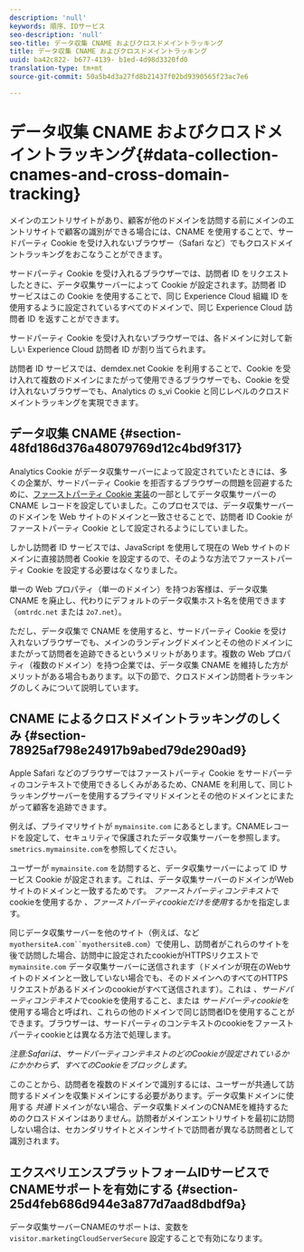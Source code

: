 ```yaml
---
description: 'null'
keywords: 順序、IDサービス
seo-description: 'null'
seo-title: データ収集 CNAME およびクロスドメイントラッキング
title: データ収集 CNAME およびクロスドメイントラッキング
uuid: ba42c822- b677-4139- b1ed-4d98d3320fd0
translation-type: tm+mt
source-git-commit: 50a5b4d3a27fd8b21437f02bd9390565f23ac7e6

---
```



# データ収集 CNAME およびクロスドメイントラッキング{#data-collection-cnames-and-cross-domain-tracking}

メインのエントリサイトがあり、顧客が他のドメインを訪問する前にメインのエントリサイトで顧客の識別ができる場合には、CNAME を使用することで、サードパーティ Cookie を受け入れないブラウザー（Safari など）でもクロスドメイントラッキングをおこなうことができます。

サードパーティ Cookie を受け入れるブラウザーでは、訪問者 ID をリクエストしたときに、データ収集サーバーによって Cookie が設定されます。訪問者 ID サービスはこの Cookie を使用することで、同じ Experience Cloud 組織 ID を使用するように設定されているすべてのドメインで、同じ Experience Cloud 訪問者 ID を返すことができます。

サードパーティ Cookie を受け入れないブラウザーでは、各ドメインに対して新しい Experience Cloud 訪問者 ID が割り当てられます。

訪問者 ID サービスでは、demdex.net Cookie を利用することで、Cookie を受け入れて複数のドメインにまたがって使用できるブラウザーでも、Cookie を受け入れないブラウザーでも、Analytics の s_vi Cookie と同じレベルのクロスドメイントラッキングを実現できます。

## データ収集 CNAME {#section-48fd186d376a48079769d12c4bd9f317}

Analytics Cookie がデータ収集サーバーによって設定されていたときには、多くの企業が、サードパーティ Cookie を拒否するブラウザーの問題を回避するために、[ファーストパーティ Cookie 実装](https://marketing.adobe.com/resources/help/en_US/whitepapers/first_party_cookies/)の一部としてデータ収集サーバーの CNAME レコードを設定していました。このプロセスでは、データ収集サーバーのドメインを Web サイトのドメインと一致させることで、訪問者 ID Cookie がファーストパーティ Cookie として設定されるようにしていました。

しかし訪問者 ID サービスでは、JavaScript を使用して現在の Web サイトのドメインに直接訪問者 Cookie を設定するので、そのような方法でファーストパーティ Cookie を設定する必要はなくなりました。

単一の Web プロパティ（単一のドメイン）を持つお客様は、データ収集 CNAME を廃止し、代わりにデフォルトのデータ収集ホスト名を使用できます（`omtrdc.net` または `2o7.net`）。

ただし、データ収集で CNAME を使用すると、サードパーティ Cookie を受け入れないブラウザーでも、メインのランディングドメインとその他のドメインにまたがって訪問者を追跡できるというメリットがあります。複数の Web プロパティ（複数のドメイン）を持つ企業では、データ収集 CNAME を維持した方がメリットがある場合もあります。以下の節で、クロスドメイン訪問者トラッキングのしくみについて説明しています。

## CNAME によるクロスドメイントラッキングのしくみ {#section-78925af798e24917b9abed79de290ad9}

Apple Safari などのブラウザーではファーストパーティ Cookie をサードパーティのコンテキストで使用できるしくみがあるため、CNAME を利用して、同じトラッキングサーバーを使用するプライマリドメインとその他のドメインとにまたがって顧客を追跡できます。

例えば、プライマリサイトが `mymainsite.com` にあるとします。CNAMEレコードを設定して、セキュリティで保護されたデータ収集サーバーを参照します。 `smetrics.mymainsite.com`を参照してください。

ユーザーが `mymainsite.com` を訪問すると、データ収集サーバーによって ID サービス Cookie が設定されます。これは、データ収集サーバーのドメインがWebサイトのドメインと一致するためです。 *ファーストパーティコンテキスト*でcookieを使用するか *、ファーストパーティcookieだけを使用*するかを指定します。

同じデータ収集サーバーを他のサイト（例えば、など `myothersiteA.com``myothersiteB.com`）で使用し、訪問者がこれらのサイトを後で訪問した場合、訪問中に設定されたcookieがHTTPSリクエストで `mymainsite.com` データ収集サーバーに送信されます（ドメインが現在のWebサイトのドメインと一致していない場合でも、そのドメインへのすべてのHTTPSリクエストがあるドメインのcookieがすべて送信されます）。これは *、サードパーティコンテキスト*でcookieを使用すること、または *サードパーティcookie*を使用する場合と呼ばれ、これらの他のドメインで同じ訪問者IDを使用することができます。ブラウザーは、サードパーティのコンテキストのcookieをファーストパーティcookieとは異なる方法で処理します。

*注意:Safariは、サードパーティコンテキストのどのCookieが設定されているかにかかわらず、すべてのCookieをブロックします。*

このことから、訪問者を複数のドメインで識別するには、ユーザーが共通して訪問するドメインを収集ドメインにする必要があります。データ収集ドメインに使用する *共通* ドメインがない場合、データ収集ドメインのCNAMEを維持するためのクロスドメインはありません。訪問者がメインエントリサイトを最初に訪問しない場合は、セカンダリサイトとメインサイトで訪問者が異なる訪問者として識別されます。

## エクスペリエンスプラットフォームIDサービスでCNAMEサポートを有効にする {#section-25d4feb686d944e3a877d7aad8dbdf9a}

データ収集サーバーCNAMEのサポートは、変数を `visitor.marketingCloudServerSecure` 設定することで有効になります。

